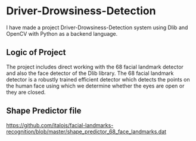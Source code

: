 
# Driver-Drowsiness-Detection

I have made a project Driver-Drowsiness-Detection system using Dlib and OpenCV with Python as a backend language.



## Logic of Project
The project includes direct working with the 68 facial landmark detector and also the face detector of the Dlib library. The 68 facial landmark detector is a robustly trained efficient detector which detects the points on the human face using which we determine whether the eyes are open or they are closed.
## Shape Predictor file
https://github.com/italojs/facial-landmarks-recognition/blob/master/shape_predictor_68_face_landmarks.dat